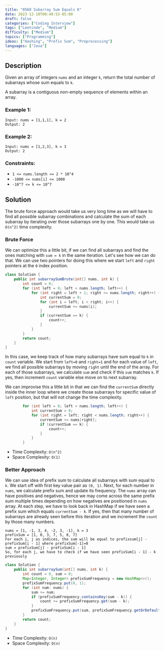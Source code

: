 ```yaml
---
title: "0560 Subarray Sum Equals K"
date: 2023-12-10T00:49:53-05:00
draft: false
categories: ["Coding Interview"]
tags: ["Leetcode", "Medium"]
difficulty: ["Medium"]
topics: ["Programming"]
ideas: ["Hashing", "Prefix Sum", "Preprocessing"]
languages: ["Java"]
---
```


## Description

Given an array of integers `nums` and an integer `k`, return the total number of subarrays whose sum equals to `k`.

A subarray is a contiguous non-empty sequence of elements within an array.

### Example 1:

```
Input: nums = [1,1,1], k = 2
Output: 2
```

### Example 2:

```
Input: nums = [1,2,3], k = 3
Output: 2
```

### Constraints:

- `1 <= nums.length <= 2 * 10^4`
- `-1000 <= nums[i] <= 1000`
- `-10^7 <= k <= 10^7`

## Solution

The brute force approach would take us very long time as we will have to find all possible subarray combinations and calculate the sum of each subarray by iterating over those subarrays one by one. This would take us `O(n^2)` time complexity.

### Brute Force 

We can optimize this a little bit, if we can find all subarrays and find the ones matching with `sum = k` in the same iteration. Let's see how we can do that. We can use two pointers for doing this where we start `left` and `right` pointers at the `0` index position.

```java
class Solution {
    public int subarraySumBrute(int[] nums, int k) {
        int count = 0;
        for (int left = 0; left < nums.length; left++) {
            for (int right = left + 1; right <= nums.length; right++) {
                int currentSum = 0;
                for (int i = left; i < right; i++) {
                    currentSum += nums[i];
                }
                if (currentSum == k) {
                    count++;
                }
            }
        }
        return count;
    }
}
```

In this case, we keep track of how many subarrays have sum equal to `k` in `count` variable. We start from `left=0` and `right=1` and for each value of `left`, we find all possible subarrays by moving `right` until the end of the array. For each of those subarrays, we calculate `sum` and check if this `sum` matches `k`. If yes, then increment `count` variable else move on to next subarray.

We can improvise this a little bit in that we can find the `currentSum` directly inside the inner loop where we create those subarrays for specific value of `left` position, but that will not change the time complexity.

```java
        for (int left = 0; left < nums.length; left++) {
            int currentSum = 0;
            for (int right = left; right < nums.length; right++) {
                currentSum += nums[right];
                if (currentSum == k) {
                    count++;
                }
            }
        }
```

- Time Complexity: `O(n^2)`
- Space Complexity: `O(1)`

### Better Approach

We can use idea of prefix sum to calculate all subarrays with sum equal to `k`. We start off with first key value pair as `(0, 1)`. Next, for each number in `nums`, we calculate prefix sum and update its frequency. The `nums` array can have positives and negatives, hence we may come across the same prefix sum multiple times depending on how negatives are positioned in `nums` array. At each step, we have to look back in HashMap if we have seen a prefix sum which equals `currentSum - k`. If yes, then that many number of subarrays are already seen before this iteration and we increment the `count` by those many numbers.

```
nums = [1, -1, 3, 4, -2, 3, -1], k = 3
prefixSum = [1, 0, 3, 7, 5, 8, 7]
For each i, j as indices, the sum will be equal to prefixsum[j] - prefixSum[i - 1] where prefixSum[-1]=0
sum = prefixSum[j] - prefixSum[i - 1]
So, for each j, we have to check if we have seen prefixSum[i - 1] - k previously
```

```java
class Solution {
    public int subarraySum(int[] nums, int k) {
        int count = 0, sum = 0;
        Map<Integer, Integer> prefixSumFrequency = new HashMap<>();
        prefixSumFrequency.put(0, 1);
        for (int num: nums) {
            sum += num;
            if (prefixSumFrequency.containsKey(sum - k)) {
                count += prefixSumFrequency.get(sum - k);
            }
            prefixSumFrequency.put(sum, prefixSumFrequency.getOrDefault(sum, 0) + 1);
        }
        return count;
    }
}
```

- Time Complexity: `O(n)`
- Space Complexity: `O(n)`